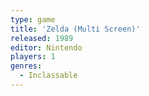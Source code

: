 ```yaml
---
type: game
title: 'Zelda (Multi Screen)'
released: 1989
editor: Nintendo
players: 1
genres:
  - Inclassable
---
```

